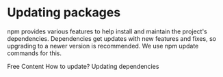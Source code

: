 # Updating packages

npm provides various features to help install and maintain the project's dependencies. Dependencies get updates with new features and fixes, so upgrading to a newer version is recommended. We use npm update commands for this.

<ResourceGroupTitle>Free Content</ResourceGroupTitle>
<BadgeLink colorScheme='yellow' badgeText='Read' href='https://www.freecodecamp.org/news/how-to-update-npm-dependencies/'>How to update?</BadgeLink>
<BadgeLink badgeText='Watch' href='https://www.youtube.com/watch?v=Ghdfdq17JAY'>Updating dependencies</BadgeLink>
